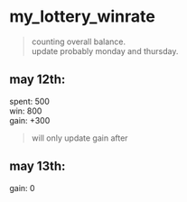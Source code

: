 # my_lottery_winrate
> counting overall balance.  
> update probably monday and thursday.  


## may 12th:
spent: 500  
win: 800  
gain: +300
> will only update gain after

## may 13th:
gain: 0
